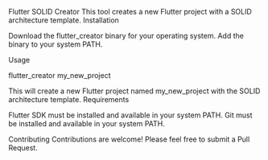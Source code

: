 Flutter SOLID Creator
This tool creates a new Flutter project with a SOLID architecture template.
Installation

Download the flutter_creator binary for your operating system.
Add the binary to your system PATH.

Usage

flutter_creator my_new_project

This will create a new Flutter project named my_new_project with the SOLID architecture template.
Requirements

Flutter SDK must be installed and available in your system PATH.
Git must be installed and available in your system PATH.

Contributing
Contributions are welcome! Please feel free to submit a Pull Request.